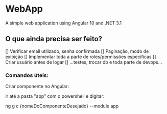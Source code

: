 # WebApp
A simple web application using Angular 10 and .NET 3.1


## O que ainda precisa ser feito?
[] Verificar email utilizado, senha confirmada
[] Paginação, modo de exibição
[] Implementar toda a parte de roles/permissões específicas
[] Criar usuário antes de logar
[] ...testes, trocar db e toda parte de devops...



### Comandos úteis:

Criar componente no Angular:

Ir até a pasta "app" com o powershell e digitar:

ng g c {nomeDoComponenteDesejado} --module app
